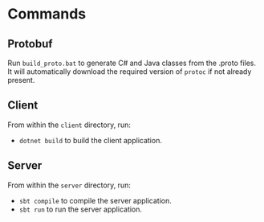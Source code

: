 # Commands

## Protobuf
Run `build_proto.bat` to generate C# and Java classes from the .proto files. It will automatically download the required version of `protoc` if not already present.

## Client
From within the `client` directory, run:

- `dotnet build` to build the client application.

## Server
From within the `server` directory, run:

- `sbt compile` to compile the server application.
- `sbt run` to run the server application.